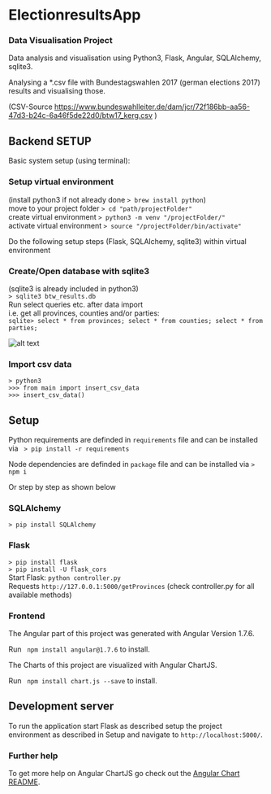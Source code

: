 # ElectionresultsApp
### Data Visualisation Project

Data analysis and visualisation using Python3, Flask, Angular, SQLAlchemy, sqlite3.

Analysing a *.csv file with Bundestagswahlen 2017 (german elections 2017) results and visualising those.  

(CSV-Source https://www.bundeswahlleiter.de/dam/jcr/72f186bb-aa56-47d3-b24c-6a46f5de22d0/btw17_kerg.csv )  

## Backend SETUP
  
Basic system setup (using terminal):  
  
### Setup virtual environment  
(install python3 if not already done `> brew install python`)  
move to your project folder `> cd "path/projectFolder"`  
create virtual environment `> python3 -m venv "/projectFolder/"`  
activate virtual environment `> source "/projectFolder/bin/activate"` 
  
Do the following setup steps (Flask, SQLAlchemy, sqlite3) within virtual environment  
  
### Create/Open database with sqlite3  
(sqlite3 is already included in python3)  
`> sqlite3 btw_results.db`  
Run select queries etc. after data import   
i.e. get all provinces, counties and/or parties:   
`sqlite> select * from provinces; select * from counties; select * from parties;`  

![alt text](https://github.com/Cris567/electionresults-app/blob/master/btw17-db_.png)

### Import csv data  
`> python3`  
`>>> from main import insert_csv_data`  
`>>> insert_csv_data()` 

## Setup
Python requirements are definded in `requirements` file and can be installed via ` > pip install -r requirements` 

Node dependencies are definded in `package` file and can be installed via `> npm i`

Or step by step as shown below  
  
### SQLAlchemy  
`> pip install SQLAlchemy`  
  
### Flask  
`> pip install flask`  
`> pip install -U flask_cors`  
Start Flask: `python controller.py`  
Requests `http://127.0.0.1:5000/getProvinces` (check controller.py for all available methods)  

### Frontend
The Angular part of this project was generated with Angular Version 1.7.6.

Run ` npm install angular@1.7.6` to install.

The Charts of this project are visualized with Angular ChartJS.

Run ` npm install chart.js --save` to install.

## Development server
To run the application start Flask as described setup the project environment as described in Setup and navigate to `http://localhost:5000/`.

### Further help

To get more help on Angular ChartJS go check out the [Angular Chart README](http://jtblin.github.io/angular-chart.js/).
